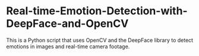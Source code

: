 # Real-time-Emotion-Detection-with-DeepFace-and-OpenCV
This is a Python script that uses OpenCV and the DeepFace library to detect emotions in images and real-time camera footage.
